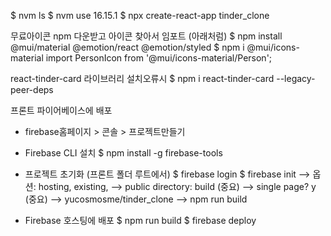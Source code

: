 $ nvm ls
$ nvm use 16.15.1
$ npx create-react-app tinder_clone


무료아이콘 npm 다운받고 아이콘 찾아서 임포트 (아래처럼)
$ npm install @mui/material @emotion/react @emotion/styled
$ npm i @mui/icons-material
import PersonIcon from '@mui/icons-material/Person';

react-tinder-card 라이브러리 설치오류시
$ npm i react-tinder-card --legacy-peer-deps

프론트 파이어베이스에 배포
- firebase홈페이지 > 콘솔 > 프로젝트만들기
- Firebase CLI 설치
  $ npm install -g firebase-tools
- 프로젝트 초기화 (프론트 폴더 루트에서)
  $ firebase login
  $ firebase init
  --> 옵션: hosting, existing, 
  --> public directory: build (중요)
  --> single page? y (중요)
  --> yucosmosme/tinder_clone
  --> npm run build

- Firebase 호스팅에 배포
$ npm run build
$ firebase deploy